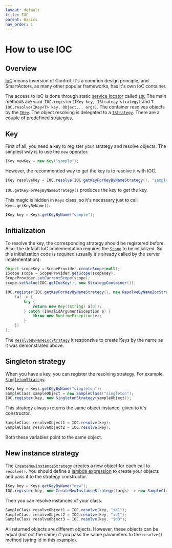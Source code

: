 ```yaml
---
layout: default
title: IOC
parent: Basics
nav_order: 1
---
```


# How to use IOC

## Overview

[IoC](https://en.wikipedia.org/wiki/Inversion_of_control) means Inversion of Control.
It's a common design principle, and SmartActors, as many other popular frameworks, has it's own IoC container.

The access to IoC is done through static [service locator](https://en.wikipedia.org/wiki/Service_locator_pattern) called [`IOC`](../apidocs/info/smart_tools/smartactors/core/ioc/IOC.html)
The main methods are `void IOC.register(IKey key, IStrategy strategy)` and `T IOC.resolve(IKey<T> key, Object... args)`.
The container resolves objects by the [`IKey`](../apidocs/info/smart_tools/smartactors/core/ikey/IKey.html).
The object resolving is delegated to a [`IStrategy`](../apidocs/info/smart_tools/smartactors/core/istrategy/IStrategy.html).
There are a couple of predefined strategies.

## Key

First of all, you need a key to register your strategy and resolve objects.
The simplest way is to use the `new` operator.

```java
IKey newKey = new Key("sample");
```

However, the recommended way to get the key is to resolve it with IOC.

```java
IKey resolveKey = IOC.resolve(IOC.getKeyForKeyByNameStrategy(), "sample");
```

`IOC.getKeyForKeyByNameStrategy()` produces the key to get the key.

This magic is hidden in `Keys` class, so it's necessary just to call `Keys.getKeyByName()`.

```java
IKey key = Keys.getKeyByName("sample");
```

## Initialization

To resolve the key, the corresponding strategy should be registered before.
Also, the default IoC implementation requires the [`Scope`](../apidocs/info/smart_tools/smartactors/core/iscope/IScope.html) to be initialized.
So this initialization code is required (usually it's already called by the server implementation):

```java
Object scopeKey = ScopeProvider.createScope(null);
IScope scope = ScopeProvider.getScope(scopeKey);
ScopeProvider.setCurrentScope(scope);
scope.setValue(IOC.getIocKey(), new StrategyContainer());

IOC.register(IOC.getKeyForKeyByNameStrategy(), new ResolveByNameIocStrategy(
    (a) -> {
        try {
            return new Key((String) a[0]);
        } catch (InvalidArgumentException e) {
            throw new RuntimeException(e);
        }
    })
);
```

The [`ResolveByNameIocStrategy`](../apidocs/info/smart_tools/smartactors/core/resolve_by_name_ioc_with_lambda_strategy/ResolveByNameIocStrategy.html) it responsive to create Keys by the name as it was demonstrated above.

## Singleton strategy

When you have a key, you can register the resolving strategy.
For example, [`SingletonStrategy`](../apidocs/info/smart_tools/smartactors/core/singleton_strategy/SingletonStrategy.html):

```java
IKey key = Keys.getKeyByName("singleton");
SampleClass sampleObject = new SampleClass("singleton");
IOC.register(key, new SingletonStrategy(sampleObject));
```

This strategy always returns the same object instance, given to it's constructor.

```java
SampleClass resolveObject1 = IOC.resolve(key);
SampleClass resolveObject2 = IOC.resolve(key);
```

Both these variables point to the same object.

## New instance strategy

The [`CreateNewInstanceStrategy`](../apidocs/info/smart_tools/smartactors/core/create_new_instance_strategy/CreateNewInstanceStrategy.html) creates a new object for each call to `resolve()`.
You should define a [lambda expression](https://docs.oracle.com/javase/tutorial/java/javaOO/lambdaexpressions.html) to create your objects and pass it to the strategy constructor.

```java
IKey key = Keys.getKeyByName("new");
IOC.register(key, new CreateNewInstanceStrategy((args) -> new SampleClass((String) args[0])));
```

Then you can resolve instances of your class.

```java
SampleClass resolveObject1 = IOC.resolve(key, "id1");
SampleClass resolveObject2 = IOC.resolve(key, "id1");
SampleClass resolveObject3 = IOC.resolve(key, "id3");
```

All returned objects are different objects.
However, these objects can be equal (but not the same) if you pass the same parameters to the `resolve()` method (string id in this example).
